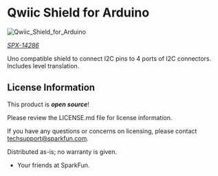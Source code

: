 Qwiic Shield for Arduino
========================================

![Qwiic_Shield_for_Arduino](https://cdn.sparkfun.com//assets/parts/1/2/2/4/5/Qwiic_Shield_for_Arduino_X1.1_04.jpg)

[*SPX-14286*](https://www.sparkfun.com/products/14286)

Uno compatible shield to connect I2C pins to 4 ports of I2C connectors. Includes level translation.

License Information
-------------------

This product is _**open source**_!

Please review the LICENSE.md file for license information.

If you have any questions or concerns on licensing, please contact techsupport@sparkfun.com.

Distributed as-is; no warranty is given.

- Your friends at SparkFun.

_<COLLABORATION CREDIT>_



